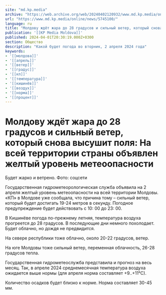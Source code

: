 ```yaml
---
site: "md.kp.media"
archive: "https://web.archive.org/web/20240402120932/www.md.kp.media/online/news/5745100/"
url: "https://www.md.kp.media/online/news/5745100/"
language: ru
title: "Молдову ждёт жара до 28 градусов и сильный ветер, который снова высушит поля: На всей территории страны объявлен желтый уровень метеоопасности"
publication: '[[KP Media Moldova]]'
published: 2024-04-01T20:30:19.000Z+0300
section: Общество
description: "Какой будет погода во вторник, 2 апреля 2024 года"
keywords:
- '[[молдова]]'
- '[[апрель]]'
- '[[ветер]]'
- '[[градус]]'
- '[[кп]]'
- '[[температура]]'
- '[[кишинёв]]'
- '[[воздух]]'
- '[[норма]]'
- '[[процент]]'
---
```


# Молдову ждёт жара до 28 градусов и сильный ветер, который снова высушит поля: На всей территории страны объявлен желтый уровень метеоопасности

Будет жарко и ветрено. Фото: соцсети

Государственная гидрометеорологическая служба объявила на 2 апреля желтый уровень метеоопасности на всей территории Молдовы. «КП» в Молдове уже сообщала, что причина тому – сильный ветер, который будет достигать 19-24 метров в секунду. Погодное предупреждение будет действовать с 10: 00 до 23: 00.

В Кишинёве погода по-прежнему летняя, температура воздуха прогреется до 28 градусов. В последующие дни немного похолодает. Будет облачно, но дождя не предвидится.

На севере республики тоже облачно, около 20-22 градусов, ветер.

На юге Молдовы тоже сильный ветер, переменная облачность, 26-28 градусов тепла.

Государственная гидрометеослужба представила и прогноз на весь месяц. Так, в апреле 2024 среднемесячная температура воздуха ожидается выше нормы (для апреля норма составляет +9..+11°С).

Количество осадков будет близко к норме. Норма составляет 30-45 мм.